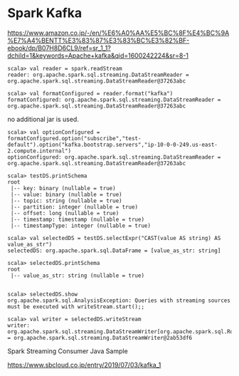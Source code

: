 # Spark Kafka

https://www.amazon.co.jp/-/en/%E6%A0%AA%E5%BC%8F%E4%BC%9A%E7%A4%BENTT%E3%83%87%E3%83%BC%E3%82%BF-ebook/dp/B07H8D6CL9/ref=sr_1_1?dchild=1&keywords=Apache+kafka&qid=1600242224&sr=8-1

```
scala> val reader = spark.readStream
reader: org.apache.spark.sql.streaming.DataStreamReader = org.apache.spark.sql.streaming.DataStreamReader@37263abc

scala> val formatConfigured = reader.format("kafka")
formatConfigured: org.apache.spark.sql.streaming.DataStreamReader = org.apache.spark.sql.streaming.DataStreamReader@37263abc
```
no additional jar is used.

```
scala> val optionConfigured = formatConfigured.option("subscribe","test-default").option("kafka.bootstrap.servers","ip-10-0-0-249.us-east-2.compute.internal")
optionConfigured: org.apache.spark.sql.streaming.DataStreamReader = org.apache.spark.sql.streaming.DataStreamReader@37263abc
```

```
scala> testDS.printSchema
root
 |-- key: binary (nullable = true)
 |-- value: binary (nullable = true)
 |-- topic: string (nullable = true)
 |-- partition: integer (nullable = true)
 |-- offset: long (nullable = true)
 |-- timestamp: timestamp (nullable = true)
 |-- timestampType: integer (nullable = true)
```

```
scala> val selectedDS = testDS.selectExpr("CAST(value AS string) AS value_as_str")
selectedDS: org.apache.spark.sql.DataFrame = [value_as_str: string]

scala> selectedDS.printSchema
root
 |-- value_as_str: string (nullable = true)


scala> selectedDS.show
org.apache.spark.sql.AnalysisException: Queries with streaming sources must be executed with writeStream.start();;
```

```
scala> val writer = selectedDS.writeStream
writer: org.apache.spark.sql.streaming.DataStreamWriter[org.apache.spark.sql.Row] = org.apache.spark.sql.streaming.DataStreamWriter@2ab53df6
```

Spark Streaming Consumer Java Sample

https://www.sbcloud.co.jp/entry/2019/07/03/kafka_1
